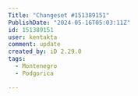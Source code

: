 ```yaml
---
Title: "Changeset #151389151"
PublishDate: "2024-05-16T05:03:11Z"
id: 151389151
user: kentakta
comment: update
created_by: iD 2.29.0
tags:
  - Montenegro
  - Podgorica

---
```

